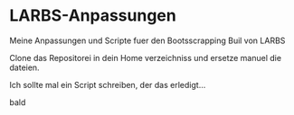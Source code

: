 # LARBS-Anpassungen
Meine Anpassungen und Scripte fuer den Bootsscrapping Buil von LARBS

Clone das Repositorei in dein Home verzeichniss und ersetze manuel die dateien.

Ich sollte mal ein Script schreiben, der das erledigt...

bald
